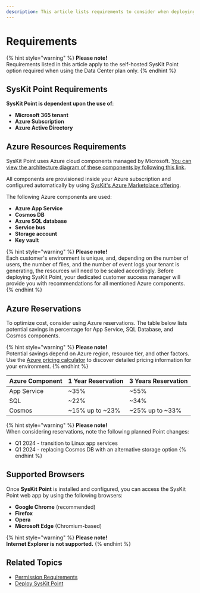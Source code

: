 ```yaml
---
description: This article lists requirements to consider when deploying SysKit Point in your Azure subscription.
---
```


# Requirements

{% hint style="warning" %}
**Please note!**  
Requirements listed in this article apply to the self-hosted SysKit Point option required when using the Data Center plan only.
{% endhint %}

## SysKit Point Requirements

**SysKit Point is dependent upon the use of**:
* **Microsoft 365 tenant**
* **Azure Subscription**
* **Azure Active Directory** 

## Azure Resources Requirements

SysKit Point uses Azure cloud components managed by Microsoft. [You can view the architecture diagram of these components by following this link](https://www.syskit.com/products/point/resources/architecture-diagrams/).

All components are provisioned inside your Azure subscription and configured automatically by using [SysKit's Azure Marketplace offering](https://azuremarketplace.microsoft.com/en-us/marketplace/apps/syskitltd.syskit_point?exp=ubp8&tab=Overview). 

The following Azure components are used:
* **Azure App Service**
* **Cosmos DB**
* **Azure SQL database**
* **Service bus**
* **Storage account**
* **Key vault**


{% hint style="warning" %}
**Please note!**  
Each customer's environment is unique, and, depending on the number of users, the number of files, and the number of event logs your tenant is generating, the resources will need to be scaled accordingly.
Before deploying SysKit Point, your dedicated customer success manager will provide you with recommendations for all mentioned Azure components.
{% endhint %}

## Azure Reservations

To optimize cost, consider using Azure reservations.
The table below lists potential savings in percentage for App Service, SQL Database, and Cosmos components.

{% hint style="warning" %}
**Please note!**  
Potential savings depend on Azure region, resource tier, and other factors. 
Use the [Azure pricing calculator](https://azure.microsoft.com/en-us/pricing/calculator/) to discover detailed pricing information for your environment.
{% endhint %}

| Azure Component | 1 Year Reservation | 3 Years Reservation |
| :--- | :--- | :--- |
| App Service | ~35% | ~55% |
| SQL | ~22% | ~34% |
| Cosmos | ~15% up to ~23% | ~25% up to ~33% |

{% hint style="warning" %}
**Please note!**  
When considering reservations, note the following planned Point changes:
* Q1 2024 - transition to Linux app services
* Q1 2024 - replacing Cosmos DB with an alternative storage option
{% endhint %}

## Supported Browsers

Once **SysKit Point** is installed and configured, you can access the SysKit Point web app by using the following browsers:

* **Google Chrome** \(recommended\)
* **Firefox**
* **Opera**
* **Microsoft Edge** \(Chromium-based\)

{% hint style="warning" %}
**Please note!**  
**Internet Explorer is not supported.**
{% endhint %}

## Related Topics

* [Permission Requirements](../../requirements/permission-requirements.md)
* [Deploy SysKit Point](deploy-syskit-point.md)

